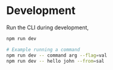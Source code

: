 # Development

Run the CLI during development,

```zsh
npm run dev

# Example running a command
npm run dev -- command arg --flag=val
npm run dev -- hello john --from=sal
```
